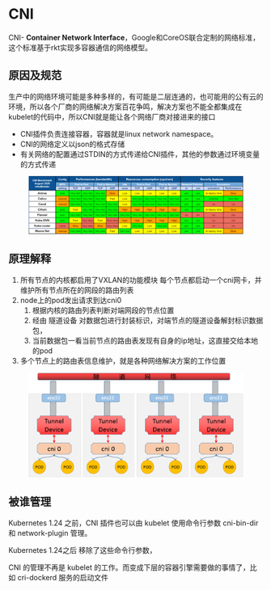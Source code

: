 # CNI

CNI- **Container Network Interface**，Google和CoreOS联合定制的网络标准，这个标准基于rkt实现多容器通信的网络模型。

## 原因及规范

生产中的网络环境可能是多种多样的，有可能是二层连通的，也可能用的公有云的环境，所以各个厂商的网络解决方案百花争鸣，解决方案也不能全都集成在kubelet的代码中，所以CNI就是能让各个网络厂商对接进来的接口

* CNI插件负责连接容器，容器就是linux network namespace。
* CNI的网络定义以json的格式存储
* 有关网络的配置通过STDIN的方式传递给CNI插件，其他的参数通过环境变量的方式传递

<figure><img src="../../../../.gitbook/assets/image (229).png" alt=""><figcaption></figcaption></figure>

## 原理解释&#x20;

1. 所有节点的内核都启用了VXLAN的功能模块 每个节点都启动一个cni网卡，并维护所有节点所在的网段的路由列表&#x20;
2. node上的pod发出请求到达cni0&#x20;
   1. 根据内核的路由列表判断对端网段的节点位置&#x20;
   2. 经由 隧道设备 对数据包进行封装标识，对端节点的隧道设备解封标识数据包，&#x20;
   3. 当前数据包一看当前节点的路由表发现有自身的ip地址，这直接交给本地的pod&#x20;
3. 多个节点上的路由表信息维护，就是各种网络解决方案的工作位置

<figure><img src="../../../../.gitbook/assets/image (279).png" alt=""><figcaption></figcaption></figure>

## 被谁管理

Kubernetes 1.24 之前，CNI 插件也可以由 kubelet 使用命令行参数 cni-bin-dir 和 network-plugin 管理。

Kubernetes 1.24之后 移除了这些命令行参数，

CNI 的管理不再是 kubelet 的工作。而变成下层的容器引擎需要做的事情了，比如 cri-dockerd 服务的启动文件
